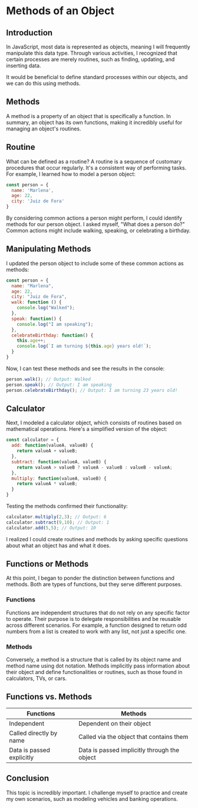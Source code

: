 # Methods of an Object

## Introduction
In JavaScript, most data is represented as objects, meaning I will frequently manipulate this data type. Through various activities, I recognized that certain processes are merely routines, such as finding, updating, and inserting data.

It would be beneficial to define standard processes within our objects, and we can do this using methods.

## Methods
A method is a property of an object that is specifically a function. In summary, an object has its own functions, making it incredibly useful for managing an object's routines.

## Routine
What can be defined as a routine? A routine is a sequence of customary procedures that occur regularly. It's a consistent way of performing tasks. For example, I learned how to model a person object:

```javascript
const person = {
  name: 'Marlena',
  age: 22,
  city: 'Juiz de Fora'
}
```

By considering common actions a person might perform, I could identify methods for our person object. I asked myself, "What does a person do?" Common actions might include walking, speaking, or celebrating a birthday. 

## Manipulating Methods
I updated the person object to include some of these common actions as methods:

```javascript
const person = {
  name: "Marlena",
  age: 22,
  city: "Juiz de Fora",
  walk: function () {
    console.log("Walked");
  },
  speak: function() {
    console.log("I am speaking");
  },
  celebrateBirthday: function() {
    this.age++;
    console.log(`I am turning ${this.age} years old!`);
  }
}
```

Now, I can test these methods and see the results in the console:

```javascript
person.walk(); // Output: Walked
person.speak(); // Output: I am speaking
person.celebrateBirthday(); // Output: I am turning 23 years old!
```

## Calculator
Next, I modeled a calculator object, which consists of routines based on mathematical operations. Here's a simplified version of the object:

```javascript
const calculator = {
  add: function(valueA, valueB) {
    return valueA + valueB;
  },
  subtract: function(valueA, valueB) {
    return valueA > valueB ? valueA - valueB : valueB - valueA;
  },
  multiply: function(valueA, valueB) {
    return valueA * valueB;
  }
}
```

Testing the methods confirmed their functionality:

```javascript
calculator.multiply(2,3); // Output: 6
calculator.subtract(9,10); // Output: 1
calculator.add(5,5); // Output: 10
```

I realized I could create routines and methods by asking specific questions about what an object has and what it does.

## Functions or Methods
At this point, I began to ponder the distinction between functions and methods. Both are types of functions, but they serve different purposes.

### Functions
Functions are independent structures that do not rely on any specific factor to operate. Their purpose is to delegate responsibilities and be reusable across different scenarios. For example, a function designed to return odd numbers from a list is created to work with any list, not just a specific one.

### Methods
Conversely, a method is a structure that is called by its object name and method name using dot notation. Methods implicitly pass information about their object and define functionalities or routines, such as those found in calculators, TVs, or cars.

## Functions vs. Methods
| Functions | Methods |
|-----------|---------|
| Independent | Dependent on their object |
| Called directly by name | Called via the object that contains them |
| Data is passed explicitly | Data is passed implicitly through the object |

## Conclusion
This topic is incredibly important. I challenge myself to practice and create my own scenarios, such as modeling vehicles and banking operations.